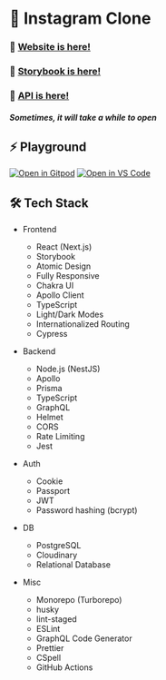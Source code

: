 # 📸 Instagram Clone

### 🥳 [Website is here!](https://app.instagram-clone.net/)

### 📓 [Storybook is here!](https://app.instagram-clone.net/storybook/)

### 🚀 [API is here!](https://studio.apollographql.com/public/Instagram-Clone-b7jzle/home?variant=current)

##### _Sometimes, it will take a while to open_

## ⚡ Playground

[![Open in Gitpod](https://user-images.githubusercontent.com/83388735/176985020-ae46023b-27da-4e1b-9bc2-546be5cfef16.svg)](https://gitpod.io/#https://github.com/kentayamada-dev/instagram-clone)
[![Open in VS Code](https://user-images.githubusercontent.com/83388735/176984885-805a0a4d-41ea-43ef-b258-b522c1cc2846.svg)](https://vscode.dev/github/kentayamada-dev/instagram-clone)

## 🛠️ Tech Stack

- Frontend

  - React (Next.js)
  - Storybook
  - Atomic Design
  - Fully Responsive
  - Chakra UI
  - Apollo Client
  - TypeScript
  - Light/Dark Modes
  - Internationalized Routing
  - Cypress

- Backend

  - Node.js (NestJS)
  - Apollo
  - Prisma
  - TypeScript
  - GraphQL
  - Helmet
  - CORS
  - Rate Limiting
  - Jest

- Auth

  - Cookie
  - Passport
  - JWT
  - Password hashing (bcrypt)

- DB

  - PostgreSQL
  - Cloudinary
  - Relational Database

- Misc
  - Monorepo (Turborepo)
  - husky
  - lint-staged
  - ESLint
  - GraphQL Code Generator
  - Prettier
  - CSpell
  - GitHub Actions
